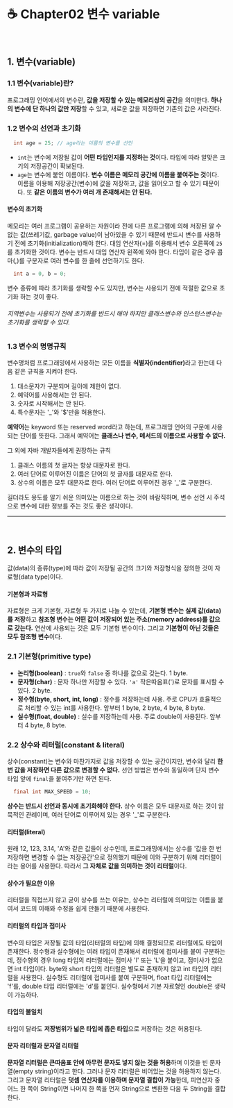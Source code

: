 # ☕ Chapter02 변수 variable

<br>

## 1. 변수(variable)

### 1.1 변수(variable)란?
  프로그래밍 언어에서의 변수란, <b>값을 저장할 수 있는 메모리상의 공간</b>을 의미한다. <b>하나의 변수에 단 하나의 값만 저장</b>할 수 있고, 새로운 값을 저장하면 기존의 값은 사라진다.
  
### 1.2 변수의 선언과 초기화
```java
  int age = 25; // age라는 이름의 변수를 선언
```
  + `int`는 변수에 저장될 값이 <b>어떤 타입인지를 지정하는 것</b>이다. 타입에 따라 알맞은 크기의 저장공간이 확보된다.
  + `age`는 변수에 붙인 이름이다. <b>변수 이름은 메모리 공간에 이름을 붙여주는 것</b>이다. 이름을 이용해 저장공간(변수)에 값을 저장하고, 값을 읽어오고 할 수 있기 때문이다. 또 <b>같은 이름의 변수가 여러 개 존재해서는 안 된다.</b>
#### 변수의 초기화
  메모리는 여러 프로그램이 공유하는 자원이라 전에 다른 프로그램에 의해 저장된 알 수 없는 값(쓰레기값, garbage value)이 남아있을 수 있기 때문에 반드시 변수를 사용하기 전에
  초기화(initialization)해야 한다. 대임 연산자(=)를 이용해서 변수 오른쪽에 `25`를 초기화한 것이다. 변수는 반드시 대입 연산자 왼쪽에 와야 한다.
  타입이 같은 경우 콤마(,)를 구분자로 여러 변수를 한 줄에 선언하기도 한다.
  ```java
    int a = 0, b = 0;
  ```
  변수 종류에 따라 초기화를 생략할 수도 있지만, 변수는 사용되기 전에 적절한 값으로 초기화 하는 것이 좋다.
  ###### 지역변수는 사용되기 전에 초기화를 반드시 해야 하지만 클래스변수와 인스턴스변수는 초기화를 생략할 수 있다.
  
### 1.3 변수의 명명규칙
  변수명처럼 프로그래밍에서 사용하는 모든 이름을 <b>식별자(indentifier)</b>라고 한는데 다음 같은 규칙을 지켜야 한다.
  1. 대소문자가 구분되며 길이에 제한이 없다.
  2. 예약어를 사용해서는 안 된다.
  3. 숫자로 시작해서는 안 된다.
  4. 특수문자는 '_'와 '$'만을 허용한다.
  
  <b>예약어</b>는 keyword 또는 reserved word라고 하는데, 프로그래밍 언어의 구문에 사용되는 단어를 뜻한다. 그래서 예약어는 <b>클래스나 변수, 메서드의 이름으로 사용할 수 없다.</b>
  
  그 외에 자바 개발자들에게 권장하는 규칙
  1. 클래스 이름의 첫 글자는 항상 대문자로 한다.
  2. 여러 단어로 이루어진 이름은 단어의 첫 글자를 대문자로 한다.
  3. 상수의 이름은 모두 대문자로 한다. 여러 단어로 이루어진 경우 '_'로 구분한다.
  
  길더라도 용도를 알기 쉬운 의미있는 이름으로 하는 것이 바람직하며, 변수 선언 시 주석으로 변수에 대한 정보를 주는 것도 좋은 생각이다.
  
-----
<br>

## 2. 변수의 타입
  값(data)의 종류(type)에 따라 값이 저장될 공간의 크기와 저장형식을 정의한 것이 자료형(data type)이다.
#### 기본형과 자료형
  자료형은 크게 기본형, 자료형 두 가지로 나눌 수 있는데, <b>기본형 변수는 실제 값(data)를 저장</b>하고 <b>참조형 변수는 어떤 값이 저장되어 있는 주소(memory address)를 값으로 갖는다.</b>
  연산에 사용되는 것은 모두 기본형 변수이다. 그리고 <b>기본형이 아닌 것들은 모두 참조형 변수</b>이다.

### 2.1 기본형(primitive type)
  + <b>논리형(boolean)</b> : `true`와 `false` 중 하나를 값으로 갖는다. 1 byte.
  + <b>문자형(char)</b> : 문자 하나만 저장할 수 있다. `'a'` 작은따옴표(')로 문자를 표시할 수 있다. 2 byte.
  + <b>정수형(byte, short, int, long)</b> : 정수를 저장하는데 사용. 주로 CPU가 효율적으로 처리할 수 있는 int를 사용한다. 앞부터 1 byte, 2 byte, 4 byte, 8 byte.
  + <b>실수형(float, double)</b> : 실수를 저장하는데 사용. 주로 double이 사용된다. 앞부터 4 byte, 8 byte.

### 2.2 상수와 리터럴(constant & literal)
  상수(constant)는 변수와 마찬가지로 값을 저장할 수 있는 공간이지만, 변수와 달리 <b>한번 값을 저장하면 다른 값으로 변경할 수 없다.</b> 선언 방법은 변수와 동일하며 단지 변수 타입 앞에 `final`을 붙여주기만 하면 된다.
  ```java
    final int MAX_SPEED = 10;
  ```
  <b>상수는 반드시 선언과 동시에 초기화해야 한다.</b> 상수 이름은 모두 대문자로 하는 것이 암묵적인 관례이며, 여러 단어로 이루어져 있는 경우 '_'로 구분한다.
  
#### 리터럴(literal)
  원래 12, 123, 3.14, 'A'와 같은 값들이 상수인데, 프로그래밍에서는 상수를 '값을 한 번 저장하면 변경할 수 없는 저장공간'으로 정의했기 때문에 이와 구분하기 위해 리터럴이라는 용어를 사용한다.
  따라서 <b>그 자체로 값을 의미하는 것이 리터럴</b>이다.
  
#### 상수가 필요한 이유
  리터럴을 직접쓰지 않고 굳이 상수를 쓰는 이유는, 상수는 리터럴에 의미있는 이름을 붙여서 코드의 이해와 수정을 쉽게 만들기 때문에 사용한다.

#### 리터럴의 타입과 접미사
  변수의 타입은 저장될 값의 타입(리터럴의 타입)에 의해 결정되므로 리터럴에도 타입이 존재한다. 정수형과 실수형에는 여러 타입이 존재해서 리터럴에 접미사를 붙여 구분하는데,
  정수형의 경우 long 타입의 리터럴에는 접미사 'l' 또는 'L'을 붙이고, 접미사가 없으면 int 타입이다. byte와 short 타입의 리터럴은 별도로 존재하지 않고 int 타입의 리터럴을 사용한다.
  실수형도 리터럴에 접미사를 붙여 구분하며, float 타입 리터럴에는 'f'를, double 타입 리터럴에는 'd'를 붙인다. 실수형에서 기본 자료형인 double은 생략이 가능하다.
  
#### 타입의 불일치
  타입이 달라도 <b>저장범위가 넓은 타입에 좁은 타입</b>으로 저장하는 것은 허용된다.
  
#### 문자 리터럴과 문자열 리터럴
  <b>문자열 리터럴은 큰따옴표 안에 아무런 문자도 넣지 않는 것을 허용</b>하며 이것을 빈 문자열(empty string)이라고 한다. 그러나 문자 리터럴은 비어있는 것을 허용하지 않는다.
  그리고 문자열 리터럴은 <b>덧셈 연산자를 이용하며 문자열 결합이 가능</b>한데, 피연산자 중 어느 한 쪽이 String이면 나머지 한 쪽을 먼저 String으로 변환한 다음 두 String을 결합한다.
  
